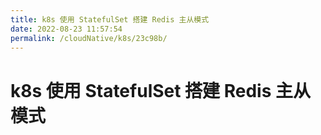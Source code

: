 ```yaml
---
title: k8s 使用 StatefulSet 搭建 Redis 主从模式
date: 2022-08-23 11:57:54
permalink: /cloudNative/k8s/23c98b/
---
```


# k8s 使用 StatefulSet 搭建 Redis 主从模式

